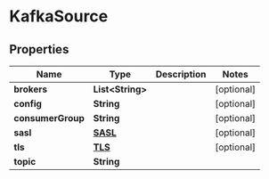

# KafkaSource


## Properties

| Name | Type | Description | Notes |
|------------ | ------------- | ------------- | -------------|
|**brokers** | **List&lt;String&gt;** |  |  [optional] |
|**config** | **String** |  |  [optional] |
|**consumerGroup** | **String** |  |  [optional] |
|**sasl** | [**SASL**](SASL.md) |  |  [optional] |
|**tls** | [**TLS**](TLS.md) |  |  [optional] |
|**topic** | **String** |  |  |



